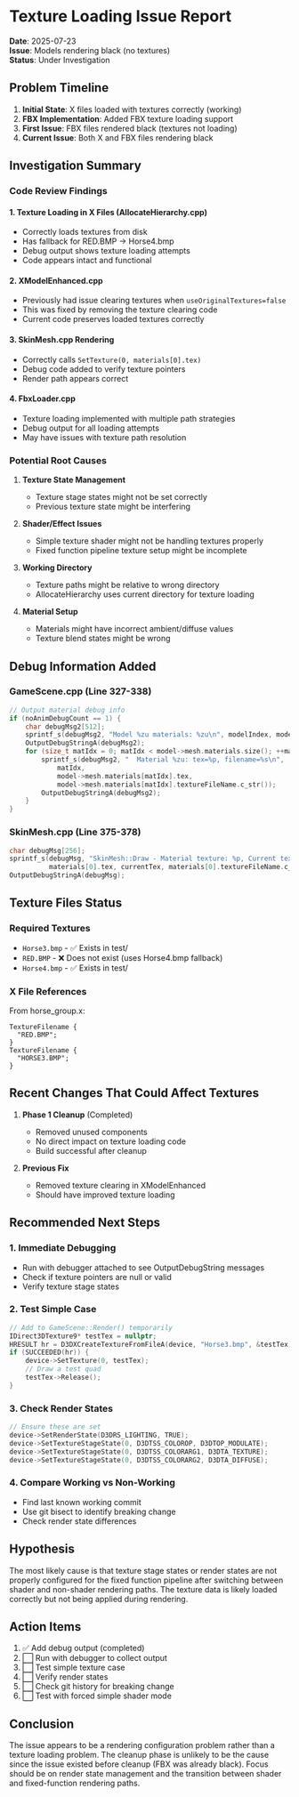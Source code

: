 # Texture Loading Issue Report

**Date**: 2025-07-23  
**Issue**: Models rendering black (no textures)  
**Status**: Under Investigation

## Problem Timeline

1. **Initial State**: X files loaded with textures correctly (working)
2. **FBX Implementation**: Added FBX texture loading support
3. **First Issue**: FBX files rendered black (textures not loading)
4. **Current Issue**: Both X and FBX files rendering black

## Investigation Summary

### Code Review Findings

#### 1. Texture Loading in X Files (AllocateHierarchy.cpp)
- Correctly loads textures from disk
- Has fallback for RED.BMP → Horse4.bmp
- Debug output shows texture loading attempts
- Code appears intact and functional

#### 2. XModelEnhanced.cpp
- Previously had issue clearing textures when `useOriginalTextures=false`
- This was fixed by removing the texture clearing code
- Current code preserves loaded textures correctly

#### 3. SkinMesh.cpp Rendering
- Correctly calls `SetTexture(0, materials[0].tex)` 
- Debug code added to verify texture pointers
- Render path appears correct

#### 4. FbxLoader.cpp
- Texture loading implemented with multiple path strategies
- Debug output for all loading attempts
- May have issues with texture path resolution

### Potential Root Causes

1. **Texture State Management**
   - Texture stage states might not be set correctly
   - Previous texture state might be interfering

2. **Shader/Effect Issues**
   - Simple texture shader might not be handling textures properly
   - Fixed function pipeline texture setup might be incomplete

3. **Working Directory**
   - Texture paths might be relative to wrong directory
   - AllocateHierarchy uses current directory for texture loading

4. **Material Setup**
   - Materials might have incorrect ambient/diffuse values
   - Texture blend states might be wrong

## Debug Information Added

### GameScene.cpp (Line 327-338)
```cpp
// Output material debug info
if (noAnimDebugCount == 1) {
    char debugMsg2[512];
    sprintf_s(debugMsg2, "Model %zu materials: %zu\n", modelIndex, model->mesh.materials.size());
    OutputDebugStringA(debugMsg2);
    for (size_t matIdx = 0; matIdx < model->mesh.materials.size(); ++matIdx) {
        sprintf_s(debugMsg2, "  Material %zu: tex=%p, filename=%s\n", 
            matIdx, 
            model->mesh.materials[matIdx].tex, 
            model->mesh.materials[matIdx].textureFileName.c_str());
        OutputDebugStringA(debugMsg2);
    }
}
```

### SkinMesh.cpp (Line 375-378)
```cpp
char debugMsg[256];
sprintf_s(debugMsg, "SkinMesh::Draw - Material texture: %p, Current texture: %p, FileName: %s\n", 
          materials[0].tex, currentTex, materials[0].textureFileName.c_str());
OutputDebugStringA(debugMsg);
```

## Texture Files Status

### Required Textures
- `Horse3.bmp` - ✅ Exists in test/
- `RED.BMP` - ❌ Does not exist (uses Horse4.bmp fallback)
- `Horse4.bmp` - ✅ Exists in test/

### X File References
From horse_group.x:
```
TextureFilename {
  "RED.BMP";
}
TextureFilename {
  "HORSE3.BMP";
}
```

## Recent Changes That Could Affect Textures

1. **Phase 1 Cleanup** (Completed)
   - Removed unused components
   - No direct impact on texture loading code
   - Build successful after cleanup

2. **Previous Fix** 
   - Removed texture clearing in XModelEnhanced
   - Should have improved texture loading

## Recommended Next Steps

### 1. Immediate Debugging
- Run with debugger attached to see OutputDebugString messages
- Check if texture pointers are null or valid
- Verify texture stage states

### 2. Test Simple Case
```cpp
// Add to GameScene::Render() temporarily
IDirect3DTexture9* testTex = nullptr;
HRESULT hr = D3DXCreateTextureFromFileA(device, "Horse3.bmp", &testTex);
if (SUCCEEDED(hr)) {
    device->SetTexture(0, testTex);
    // Draw a test quad
    testTex->Release();
}
```

### 3. Check Render States
```cpp
// Ensure these are set
device->SetRenderState(D3DRS_LIGHTING, TRUE);
device->SetTextureStageState(0, D3DTSS_COLOROP, D3DTOP_MODULATE);
device->SetTextureStageState(0, D3DTSS_COLORARG1, D3DTA_TEXTURE);
device->SetTextureStageState(0, D3DTSS_COLORARG2, D3DTA_DIFFUSE);
```

### 4. Compare Working vs Non-Working
- Find last known working commit
- Use git bisect to identify breaking change
- Check render state differences

## Hypothesis

The most likely cause is that texture stage states or render states are not properly configured for the fixed function pipeline after switching between shader and non-shader rendering paths. The texture data is likely loaded correctly but not being applied during rendering.

## Action Items

1. ✅ Add debug output (completed)
2. ⬜ Run with debugger to collect output
3. ⬜ Test simple texture case
4. ⬜ Verify render states
5. ⬜ Check git history for breaking change
6. ⬜ Test with forced simple shader mode

## Conclusion

The issue appears to be a rendering configuration problem rather than a texture loading problem. The cleanup phase is unlikely to be the cause since the issue existed before cleanup (FBX was already black). Focus should be on render state management and the transition between shader and fixed-function rendering paths.